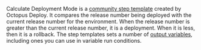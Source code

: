Calculate Deployment Mode is a [community step template](https://library.octopus.com/step-templates/d166457a-1421-4731-b143-dd6766fb95d5/actiontemplate-calculate-deployment-mode) created by Octopus Deploy.  It compares the release number being deployed with the current release number for the environment.  When the release number is greater than the current release number, it is a deployment.  When it is less, then it is a rollback.  The step templates sets a number of [output variables](/docs/projects/variables/output-variables), including ones you can use in variable run conditions.